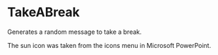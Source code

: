 # TakeABreak
 Generates a random message to take a break.

The sun icon was taken from the icons menu in Microsoft PowerPoint.
